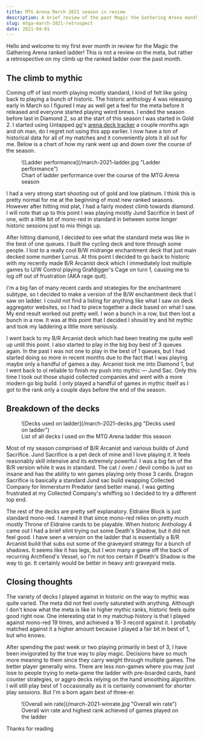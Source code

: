 ```yaml
---
title: MTG Arena March 2021 season in review
description: A brief review of the past Magic the Gathering Arena monthly ladder season for both standard and historic.
slug: mtga-march-2021-retrospect
date: 2021-04-01
---
```


Hello and welcome to my first ever month in review for the Magic the Gathering Arena ranked ladder! This is not a review on the meta, but rather a retrospective on my climb up the ranked ladder over the past month.

## The climb to mythic

Coming off of last month playing mostly standard, I kind of felt like going back to playing a bunch of historic. The historic anthology 4 was releasing early in March so I figured I may as well get a feel for the meta before it released and everyone started playing weird brews. I ended the season before last in Diamond 2, so at the start of this season I was started in Gold 2. I started using Untapped.gg's <a href="https://mtga.untapped.gg/" target="_blank" rel="nofollow noreferrer noopener" class="link">arena deck tracker</a> a couple months ago and oh man, do I regret not using this app earlier. I now have a ton of historical data for all of my matches and it conveniently plots it all out for me. Below is a chart of how my rank went up and down over the course of the season.

<figure>
  ![Ladder performance](/march-2021-ladder.jpg "Ladder performance")
  <figcaption>Chart of ladder performance over the course of the MTG Arena season</figcaption>
</figure>

I had a very strong start shooting out of gold and low platinum. I think this is pretty normal for me at the beginning of most new ranked seasons. However after hitting mid plat, I had a fairly modest climb towards diamond. I will note that up to this point I was playing mostly Jund Sacrifice in best of one, with a little bit of mono-red in standard in between some longer historic sessions just to mix things up.

After hitting diamond, I decided to see what the standard meta was like in the best of one queues. I built the cycling deck and tore through some people. I lost to a really cool B/W midrange enchantment deck that just main decked some number Lurrus. At this point I decided to go back to historic with my recently made B/R Arcanist deck which I immediately lost multiple games to U/W Control playing Grafdigger's Cage on turn 1, causing me to log off out of frustration (AKA rage quit).

I'm a big fan of many recent cards and strategies for the enchantment subtype, so I decided to make a version of the B/W enchantment deck that I saw on ladder. I could not find a listing for anything like what I saw on deck aggregator websites, so I had to piece together a deck based on what I saw. My end result worked out pretty well. I won a bunch in a row, but then lost a bunch in a row. It was at this point that I decided I should try and hit mythic and took my laddering a little more seriously.

I went back to my B/R Arcanist deck which had been treating me quite well up until this point. I also started to play in the big boy best of 3 queues again. In the past I was not one to play in the best of 1 queues, but I had started doing so more in recent months due to the fact that I was playing maybe only a handful of games a day. Arcanist took me into Diamond 1, but I went back to ol reliable to finish my push into mythic &mdash; Jund Sac. Only this time I took out those stupid collected companies and went with a more modern go big build. I only played a handful of games in mythic itself as I got to the rank only a couple days before the end of the season.

## Breakdown of the decks

<figure>
  ![Decks used on ladder](/march-2021-decks.jpg "Decks used on ladder")
  <figcaption>List of all decks I used on the MTG Arena ladder this season</figcaption>
</figure>

Most of my season comprised of B/R Arcanist and various builds of Jund Sacrifice. Jund Sacrifice is a pet deck of mine and I love playing it. It feels reasonably skill intensive and its extremely powerful. I was a big fan of the B/R version while it was in standard. The cat / oven / devil combo is just so insane and has the ability to win games playing only those 3 cards. Dragon Sacrifice is basically a standard Jund sac build swapping Collected Company for Immersturm Predator (and better mana). I was getting frustrated at my Collected Company's whiffing so I decided to try a different top end.

The rest of the decks are pretty self explanatory. Eldraine Block is just standard mono-red. I named it that since mono-red relies on pretty much mostly Throne of Eldraine cards to be playable. When historic Anthology 4 came out I had a brief stint trying out some Death's Shadow, but it did not feel good. I have seen a version on the ladder that is essentially a B/R Arcanist build that subs out some of the graveyard strategy for a bunch of shadows. It seems like it has legs, but I won many a game off the back of recurring Archfiend's Vessel, so I'm not too certain if Death's Shadow is the way to go. It certainly would be better in heavy anti graveyard meta.

## Closing thoughts

The variety of decks I played against in historic on the way to mythic was quite varied. The meta did not feel overly saturated with anything. Although I don't know what the meta is like in higher mythic ranks, historic feels quite good right now. One interesting stat in my matchup history is that I played against mono-red 19 times, and achieved a 16-3 record against it. I probably matched against it a higher amount because I played a fair bit in best of 1, but who knows.

After spending the past week or two playing primarily in best of 3, I have been invigorated by the true way to play magic. Decisions have so much more meaning to them since they carry weight through multiple games. The better player generally wins. There are less non-games where you may just lose to people trying to meta-game the ladder with pre-boarded cards, hard counter strategies, or aggro decks relying on the hand smoothing algorithm. I will still play best of 1 occasionally as it is certainly convenient for shorter play sessions. But I'm a born again best of three-er.

<figure>
  ![Overall win rate](/march-2021-winrate.jpg "Overall win rate")
  <figcaption>Overall win rate and highest rank achieved of games played on the ladder</figcaption>
</figure>

Thanks for reading
